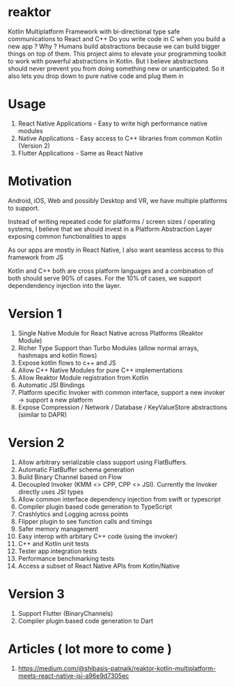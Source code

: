 # reaktor
Kotlin Multiplatform Framework with bi-directional type safe communications to React and C++
Do you write code in C when you build a new app ? Why ? 
Humans build abstractions because we can build bigger things on top of them. 
This project aims to elevate your programming toolkit to work with powerful abstractions in Kotlin. 
But I believe abstractions should never prevent you from doing something new or unanticipated. 
So it also lets you drop down to pure native code and plug them in

# Usage
1. React Native Applications - Easy to write high performance native modules
2. Native Applications - Easy access to C++ libraries from common Kotlin (Version 2)
3. Flutter Applications - Same as React Native 

# Motivation
Android, iOS, Web and possibly Desktop and VR, we have multiple platforms to support.

Instead of writing repeated code for platforms / screen sizes / operating systems, 
I believe that we should invest in a Platform Abstraction Layer exposing common functionalities to apps

As our apps are mostly in React Native, I also want seamless access to this framework from JS

Kotlin and C++ both are cross platform languages and a combination of both should serve 90% of cases. 
For the 10% of cases, we support dependendency injection into the layer.

# Version 1
1. Single Native Module for React Native across Platforms (Reaktor Module)
2. Richer Type Support than Turbo Modules (allow normal arrays, hashmaps and kotlin flows)
3. Expose kotlin flows to c++ and JS
4. Allow C++ Native Modules for pure C++ implementations
5. Allow Reaktor Module registration from Kotlin
6. Automatic JSI Bindings
7. Platform specific Invoker with common interface, support a new invoker -> support a new platform
8. Expose Compression / Network / Database / KeyValueStore abstractions (similar to DAPR)


# Version 2
1. Allow arbitrary serializable class support using FlatBuffers.
2. Automatic FlatBuffer schema generation
3. Build Binary Channel based on Flow<ByteBuffer>
4. Decoupled Invoker (KMM <> CPP, CPP <> JSI). Currently the Invoker directly uses JSI types
5. Allow common interface dependency injection from swift or typescript
6. Compiler plugin based code generation to TypeScript
7. Crashlytics and Logging across points
8. Flipper plugin to see function calls and timings
9. Safer memory management
10. Easy interop with arbitary C++ code (using the invoker)
11. C++ and Kotlin unit tests
12. Tester app integration tests
13. Performance benchmarking tests
14. Access a subset of React Native APIs from Kotlin/Native

# Version 3
1. Support Flutter (BinaryChannels)
2. Compiler plugin based code generation to Dart
    

# Articles ( lot more to come )
1. https://medium.com/@shibasis-patnaik/reaktor-kotlin-multiplatform-meets-react-native-jsi-a96e9d7305ec
